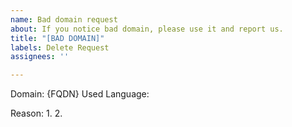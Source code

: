 ```yaml
---
name: Bad domain request
about: If you notice bad domain, please use it and report us.
title: "[BAD DOMAIN]"
labels: Delete Request
assignees: ''

---
```


Domain: {FQDN}
Used Language: 

Reason:
1. 
2.
